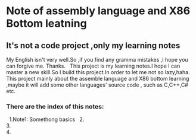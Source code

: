 
# Note of assembly language and X86 Bottom leatning

## It's not a code project ,only my learning notes

My English isn't very well.So ,if you find any gramma mistakes ,I hope you can  forgive me. Thanks.
    This project is my learning notes.I hope I can master a new skill.So I build this project.In order to let me not so lazy,haha.
    This project mainly about the assemble language and X86 bottom learning ,maybe it will add some other languages' source code , such as C,C++,C# etc.
   ### There are the index of this notes:
     1.Note1: Somethong basics
     2.  
     3.  
     4.  
